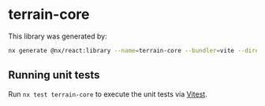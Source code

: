 # terrain-core

This library was generated by:

```sh
nx generate @nx/react:library --name=terrain-core --bundler=vite --directory=libs/terrain-core --compiler=swc --importPath=@takram/three-terrain-core --style=none --unitTestRunner=jest --no-interactive
```

## Running unit tests

Run `nx test terrain-core` to execute the unit tests via [Vitest](https://vitest.dev/).
